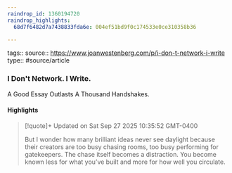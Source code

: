 ```yaml
---
raindrop_id: 1360194720
raindrop_highlights:
  68d7f6482d7a7438833fda6e: 004ef51bd9f0c174533e0ce310358b36

---
```


tags::
source:: https://www.joanwestenberg.com/p/i-don-t-network-i-write
type:: #source/article

### I Don&#39;t Network. I Write.

A Good Essay Outlasts A Thousand Handshakes.

#### Highlights

> [!quote]+ Updated on Sat Sep 27 2025 10:35:52 GMT-0400
>
> But I wonder how many brilliant ideas never see daylight because their creators are too busy chasing rooms, too busy performing for gatekeepers. The chase itself becomes a distraction. You become known less for what you’ve built and more for how well you circulate.
